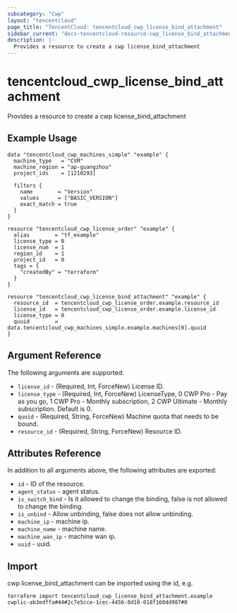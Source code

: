 ```yaml
---
subcategory: "Cwp"
layout: "tencentcloud"
page_title: "TencentCloud: tencentcloud_cwp_license_bind_attachment"
sidebar_current: "docs-tencentcloud-resource-cwp_license_bind_attachment"
description: |-
  Provides a resource to create a cwp license_bind_attachment
---
```


# tencentcloud_cwp_license_bind_attachment

Provides a resource to create a cwp license_bind_attachment

## Example Usage

```hcl
data "tencentcloud_cwp_machines_simple" "example" {
  machine_type   = "CVM"
  machine_region = "ap-guangzhou"
  project_ids    = [1210293]

  filters {
    name        = "Version"
    values      = ["BASIC_VERSION"]
    exact_match = true
  }
}

resource "tencentcloud_cwp_license_order" "example" {
  alias        = "tf_example"
  license_type = 0
  license_num  = 1
  region_id    = 1
  project_id   = 0
  tags = {
    "createdBy" = "terraform"
  }
}

resource "tencentcloud_cwp_license_bind_attachment" "example" {
  resource_id  = tencentcloud_cwp_license_order.example.resource_id
  license_id   = tencentcloud_cwp_license_order.example.license_id
  license_type = 0
  quuid        = data.tencentcloud_cwp_machines_simple.example.machines[0].quuid
}
```

## Argument Reference

The following arguments are supported:

* `license_id` - (Required, Int, ForceNew) License ID.
* `license_type` - (Required, Int, ForceNew) LicenseType, 0 CWP Pro - Pay as you go, 1 CWP Pro - Monthly subscription, 2 CWP Ultimate - Monthly subscription. Default is 0.
* `quuid` - (Required, String, ForceNew) Machine quota that needs to be bound.
* `resource_id` - (Required, String, ForceNew) Resource ID.

## Attributes Reference

In addition to all arguments above, the following attributes are exported:

* `id` - ID of the resource.
* `agent_status` - agent status.
* `is_switch_bind` - Is it allowed to change the binding, false is not allowed to change the binding.
* `is_unbind` - Allow unbinding, false does not allow unbinding.
* `machine_ip` - machine ip.
* `machine_name` - machine name.
* `machine_wan_ip` - machine wan ip.
* `uuid` - uuid.


## Import

cwp license_bind_attachment can be imported using the id, e.g.

```
terraform import tencentcloud_cwp_license_bind_attachment.example cwplic-ab3edffa#44#2c7e5cce-1cec-4456-8d18-018f160dd987#0
```

